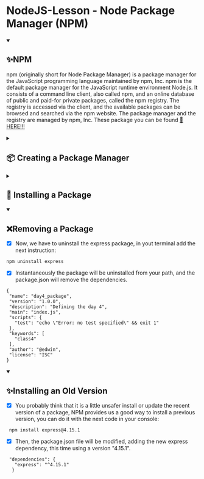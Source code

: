 # NodeJS-Lesson - Node Package Manager (NPM)

<details open="">
  <summary><h2>✨NPM</h2></summary>
    <p dir="auto">
        npm (originally short for Node Package Manager) is a package manager for the JavaScript programming language maintained by npm, Inc. npm is the default package manager for the JavaScript runtime environment Node.js. It consists of a command line client, also called npm, and an online database of public and paid-for private packages, called the npm registry. The registry is accessed via the client, and the available packages can be browsed and searched via the npm website. The package manager and the registry are managed by npm, Inc. These package you can be found <a href="https://www.npmjs.com/">🔗 HERE!!!</a>
    </p>
</details>

<details close="">
  <summary><h2>📦 Creating a Package Manager</h2></summary>
    <p dir="auto">
        package.json is a way to manage the locally installed packages and serves as documentation on which our project depends including a directory which keeps track of all the dependencies our project is using.
    </p>    
<p dir="auto">

- [x] Using the console, add the next sentence:
```
npm init;
```
- [x] Following, the npm prompt will ask you a package name, this example will be named as "day4_package" (be careful with capital letter):
```
package name: (day-4) day4_package
```
- [x] Then, define a version in your package manager (1.0.0).
- [x] After, define a description in your package manager: "Defining the day 4".
- [x] Also, define a default file "index.js".
- [x] Then, enter a "text command", "git repository" and "keyword", those you may leave them empty.
- [x] We almost finish, digit an author, use your @name or email.
- [x] finally, accept any changes.
- [x] Open the package.json file located in the work path, you will see the first package json and the data you have input before.
```
{
  "name": "day4_package",
  "version": "1.0.0",
  "description": "Defining the day 4",
  "main": "index.js",
  "scripts": {
    "test": "echo \"Error: no test specified\" && exit 1"
  },
  "keywords": [
    "class4"
  ],
  "author": "@edwin",
  "license": "ISC"
}
```
</details>


<details close="">
  <summary><h2>📒 Installing a Package</h2></summary>
    <p dir="auto">
        There are two ways to install a package.
        <br>
              * Locally: We install packages locally when we need to require them in our application for example 'express'.
        <br>
              * Globally: We install packages globally when we want to use it, this will do it in background.
        <br>
    </p>

  <p dir="auto">
      <br>
      * The next example we are going to install 'express' package locally.
      <br>

  - [x] Open the console and add the next sentence.
  ```
  npm install express
  ```
  </p>
  
  - [x] After the installation, you will see a new folder named "node_modules" that contain all library that will be used by express package.
  - [x] Now, check out the package.json file in the path, you will see some changes as:
   ```
  "dependencies": {
      "express": "^4.18.1"
  }
  ```
  - [x] Express package has been installed has a dependecies that will be used in the path, the express version is "4.18.1".
  - [x] Create a new file, this time I am going to name it "index.js".
  - [x] In "index.js" file add the next code and execute using the terminal.
```
const express = require('express');
```
  - [x] Execute using the terminal.
```
node index.js
```
- [x] You will see after the execution, the run did not trigger any error.
</details>


<details open="">
  <summary><h2>❌Removing a Package</h2></summary>
    <p dir="auto">

  - [x] Now, we have to uninstall the express package, in yout terminal add the next instruction:
 ```
npm uninstall express
```
- [x] Instantaneously the package will be uninstalled from your path, and the package.json will remove the dependencies.
 ```
{
  "name": "day4_package",
  "version": "1.0.0",
  "description": "Defining the day 4",
  "main": "index.js",
  "scripts": {
    "test": "echo \"Error: no test specified\" && exit 1"
  },
  "keywords": [
    "class4"
  ],
  "author": "@edwin",
  "license": "ISC"
}
```
  </p>
</details>


<details open="">
  <summary><h2>✨Installing an Old Version</h2></summary>
    <p dir="auto">

  - [x] You probably think that it is a little unsafer install or update the recent version of a package, NPM provides us a good way to install a previous 
        version, you can do it with the next code in your console:

   ```
    npm install express@4.15.1
   ```

  - [x] Then, the package.json file will be modified, adding the new express dependency, this time using a version "4.15.1".
  
   ```
    "dependencies": {
      "express": "^4.15.1"
     }
   ```
  </p>
</details>

